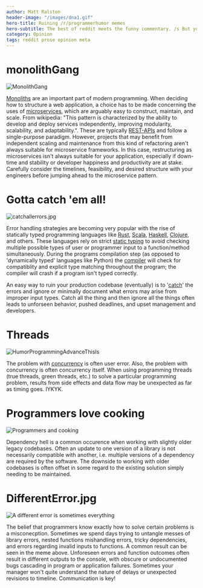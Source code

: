 ```yaml
---
author: Matt Ralston
header-image: "/images/dna1.gif"
hero-title: Ruining /r/programmerhumor memes
hero-subtitle: The best of reddit meets the funny commentary. /s But you may find it informative.
category: Opinion
tags: reddit prose opinion meta
---
```





# monolithGang

![MonolithGang](/images/monolithgang.webp)

[Monoliths](https://en.wikipedia.org/wiki/Monorepo) are an important part of modern programming. When deciding how to structure a web application, a choice has to be made concerning the uses of [microservices](https://en.wikipedia.org/wiki/Microservices), which are arguably easy to construct, maintain, and scale. From wikipedia: "This pattern is characterized by the ability to develop and deploy services independently, improving modularity, scalability, and adaptability.". These are typically [REST-APIs](https://en.wikipedia.org/wiki/REST) and follow a single-purpose paradigm. However, projects that may benefit from independent scaling and maintenance from this kind of refactoring aren't always suitable for microservice frameworks. In this case, restructuring as microservices isn't always suitable for your application, especially if down-time and stability or developer happiness and productivity are at stake. Carefully consider the timelines, feasibility, and desired structure with your engineers before jumping ahead to the microservice pattern.

# Gotta catch 'em all!

![catchallerrors.jpg](/images/catchalltheerrors.webp)


Error handling strategies are becoming very popular with the rise of statically typed programming languages like [Rust](https://en.wikipedia.org/wiki/Rust_(programming_language)), [Scala](https://en.wikipedia.org/wiki/Scala_(programming_language)), [Haskell](https://en.wikipedia.org/wiki/Haskell), [Clojure](https://en.wikipedia.org/wiki/Clojure), and others. These languages rely on strict [static typing](https://en.wikipedia.org/wiki/Type_system) to avoid checking multiple possible types of user or programmer input to a function/method simultaneously. During the programs compilation step (as opposed to 'dynamically typed' languages like Python) the [compiler](https://en.wikipedia.org/wiki/Compiler) will check for compatiblity and explicit type matching throughout the program; the compiler will crash if a program isn't typed correctly.

An easy way to ruin your production codebase (eventually) is to '[catch](https://en.wikipedia.org/wiki/Java_syntax#try-catch-finally_statements)' the errors and ignore or minimally document what errors may arise from improper input types. Catch all the thing and then ignore all the things often leads to unforseen behavior, pushed deadlines, and upset management and developers.



# Threads

![HumorProgrammingAdvanceThisIs](/images/threadshumorprogramming.webp)

The problem with [concurrency](https://en.wikipedia.org/wiki/Concurrency_(computer_science)) is often user error. Also, the problem with concurrency is often concurrency itself. When using programming threads (true threads, green threads, etc.) to solve a particular programming problem, results from side effects and data flow may be unexpected as far as timing goes. IYKYK.


# Programmers love cooking

![Programmers and cooking](/images/programmercooking.webp)

Dependency hell is a common occurence when working with slightly older legacy codebases. Often an update to one version of a library is not necessarily compatible with another, i.e. multiple versions of a dependency are required by the software. The downside to working with older codebases is often offset in some regard to the existing solution simply needing to be maintained.


# DifferentError.jpg

![A different error is sometimes everything](/images/differenterror.webp)

The belief that programmers know exactly how to solve certain problems is a misconecption. Sometimes we spend days trying to untangle messes of library errors, nested functions mishandling errors, tricky dependencies, and errors regarding invalid inputs to functions. A common result can be seen in the meme above. Unforeseen errors and function outcomes often result in different outputs to the console, with obscure or undocumented bugs cascading in program or application failures. Sometimes your manager won't quite understand the nature of delays or unexpected revisions to timeline. Communication is key!

